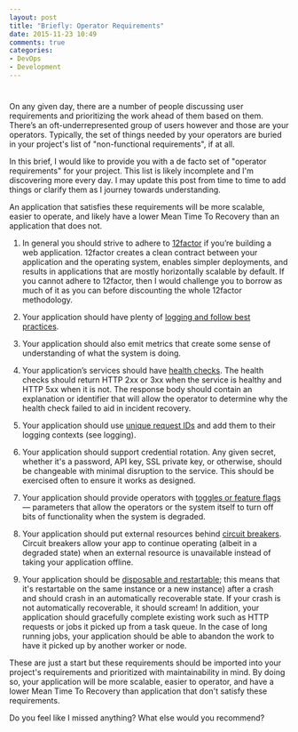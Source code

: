 ```yaml
---
layout: post
title: "Briefly: Operator Requirements"
date: 2015-11-23 10:49
comments: true
categories: 
- DevOps
- Development
---
```

# 

On any given day, there are a number of people discussing user requirements and
prioritizing the work ahead of them based on them. There’s an
oft-underrepresented group of users however and those are your operators.
Typically, the set of things needed by your operators are buried in your
project's list of "non-functional requirements", if at all.

In this brief, I would like to provide you with a de facto set of "operator
requirements" for your project. This list is likely incomplete and I'm
discovering more every day. I may update this post from time to time to add
things or clarify them as I journey towards understanding.

An application that satisfies these requirements will be more scalable, easier
to operate, and likely have a lower Mean Time To Recovery than an application
that does not.

1. In general you should strive to adhere to [12factor][1] if you’re building a web
  application. 12factor creates a clean contract between your application and
  the operating system, enables simpler deployments, and results in applications
  that are mostly horizontally scalable by default. If you cannot adhere to
  12factor, then I would challenge you to borrow as much of it as you can before
  discounting the whole 12factor methodology.

1. Your application should have plenty of [logging and follow best practices][2].

1. Your application should also emit metrics that create some sense of
  understanding of what the system is doing.

1. Your application’s services should have [health checks][3]. The health checks
  should return HTTP 2xx or 3xx when the service is healthy and HTTP 5xx when
  it is not. The response body should contain an explanation or identifier that
  will allow the operator to determine why the health check failed to aid in
  incident recovery.

1. Your application should use [unique request IDs][4] and add them to their
  logging contexts (see logging).

1. Your application should support credential rotation. Any given secret,
  whether it's a password, API key, SSL private key, or otherwise, should be
  changeable with minimal disruption to the service. This should be exercised
  often to ensure it works as designed.

1. Your application should provide operators with [toggles or feature flags][5] —
  parameters that allow the operators or the system itself to turn off bits of
  functionality when the system is degraded.

1. Your application should put external resources behind [circuit breakers][6].
  Circuit breakers allow your app to continue operating (albeit in a degraded
  state) when an external resource is unavailable instead of taking your
  application offline.

1. Your application should be [disposable and restartable][7]; this means that
  it's restartable on the same instance or a new instance) after a crash and
  should crash in an automatically recoverable state. If your crash is not
  automatically recoverable, it should scream! In addition, your application
  should gracefully complete existing work such as HTTP requests or jobs it
  picked up from a task queue. In the case of long running jobs, your application
  should be able to abandon the work to have it picked up by another worker or
  node.

These are just a start but these requirements should be imported into your project's
requirements and prioritized with maintainability in mind. By doing so, your
application will be more scalable, easier to operator, and have a lower Mean
Time To Recovery than application that don't satisfy these requirements.

Do you feel like I missed anything? What else would you recommend?

  [1]: http://12factor.net/
  [2]: http://www.charleshooper.net/blog/briefly-logs/
  [3]: http://www.charleshooper.net/blog/briefly-health-checks/
  [4]: https://brandur.org/request-ids
  [5]: http://blog.travis-ci.com/2014-03-04-use-feature-flags-to-ship-changes-with-confidence/
  [6]: https://engineering.heroku.com/blogs/2015-06-30-improved-production-stability-with-circuit-breakers/
  [7]: http://12factor.net/disposability
